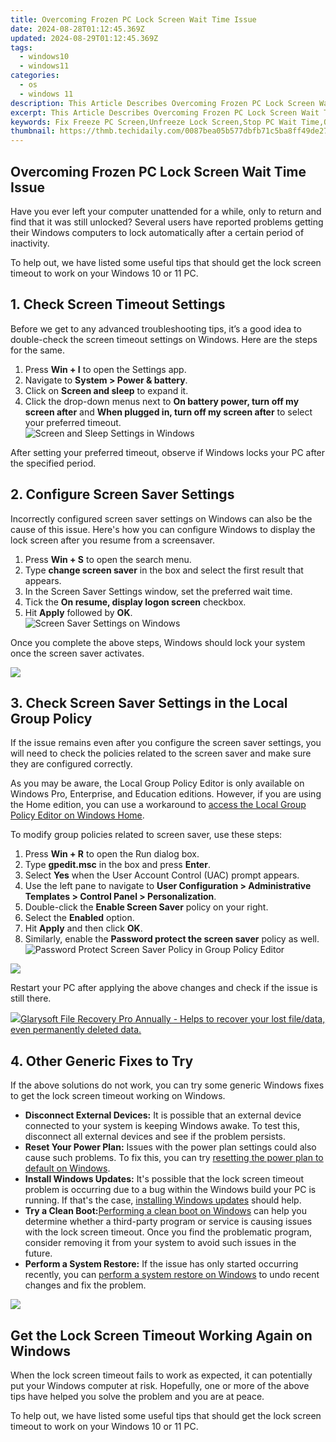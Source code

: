 ```yaml
---
title: Overcoming Frozen PC Lock Screen Wait Time Issue
date: 2024-08-28T01:12:45.369Z
updated: 2024-08-29T01:12:45.369Z
tags:
  - windows10
  - windows11
categories:
  - os
  - windows 11
description: This Article Describes Overcoming Frozen PC Lock Screen Wait Time Issue
excerpt: This Article Describes Overcoming Frozen PC Lock Screen Wait Time Issue
keywords: Fix Freeze PC Screen,Unfreeze Lock Screen,Stop PC Wait Time,Quick PC Reset,Resolve Lock Delay,End Frozen Screens,Prevent Lock Lag
thumbnail: https://thmb.techidaily.com/0087bea05b577dbfb71c5ba8ff49de27f95d036e8af8878f0f3b10198632d36b.jpg
---
```


## Overcoming Frozen PC Lock Screen Wait Time Issue

 Have you ever left your computer unattended for a while, only to return and find that it was still unlocked? Several users have reported problems getting their Windows computers to lock automatically after a certain period of inactivity.

 To help out, we have listed some useful tips that should get the lock screen timeout to work on your Windows 10 or 11 PC.

## 1\. Check Screen Timeout Settings

 Before we get to any advanced troubleshooting tips, it’s a good idea to double-check the screen timeout settings on Windows. Here are the steps for the same.

1. Press **Win + I** to open the Settings app.
2. Navigate to **System > Power & battery**.
3. Click on **Screen and sleep** to expand it.
4. Click the drop-down menus next to **On battery power, turn off my screen after** and **When plugged in, turn off my screen after** to select your preferred timeout.  
![Screen and Sleep Settings in Windows](https://static1.makeuseofimages.com/wordpress/wp-content/uploads/2023/09/screen-and-sleep-settings-in-windows.jpg)

 After setting your preferred timeout, observe if Windows locks your PC after the specified period.

## 2\. Configure Screen Saver Settings

 Incorrectly configured screen saver settings on Windows can also be the cause of this issue. Here's how you can configure Windows to display the lock screen after you resume from a screensaver.

1. Press **Win + S** to open the search menu.
2. Type **change screen saver** in the box and select the first result that appears.
3. In the Screen Saver Settings window, set the preferred wait time.
4. Tick the **On resume, display logon screen** checkbox.
5. Hit **Apply** followed by **OK**.  
![Screen Saver Settings on Windows](https://static1.makeuseofimages.com/wordpress/wp-content/uploads/2023/09/screen-saver-settings-on-windows.jpg)

 Once you complete the above steps, Windows should lock your system once the screen saver activates.

<!-- affiliate ads begin -->
<a href="https://store.iobit.com/order/checkout.php?PRODS=1468905&QTY=1&AFFILIATE=108875&CART=1"><img src="https://secure.avangate.com/images/merchant/184260348236f9554fe9375772ff966e/ascscan_728x90.png" border="0"></a>
<!-- affiliate ads end -->
## 3\. Check Screen Saver Settings in the Local Group Policy

 If the issue remains even after you configure the screen saver settings, you will need to check the policies related to the screen saver and make sure they are configured correctly.

 As you may be aware, the Local Group Policy Editor is only available on Windows Pro, Enterprise, and Education editions. However, if you are using the Home edition, you can use a workaround to [access the Local Group Policy Editor on Windows Home](https://www.makeuseof.com/tag/access-group-policy-editor-even-windows-home-settings-try/).

 To modify group policies related to screen saver, use these steps:

1. Press **Win + R** to open the Run dialog box.
2. Type **gpedit.msc** in the box and press **Enter**.
3. Select **Yes** when the User Account Control (UAC) prompt appears.
4. Use the left pane to navigate to **User Configuration > Administrative Templates > Control Panel > Personalization**.
5. Double-click the **Enable Screen Saver** policy on your right.
6. Select the **Enabled** option.
7. Hit **Apply** and then click **OK**.
8. Similarly, enable the **Password protect the screen saver** policy as well.  
![Password Protect Screen Saver Policy in Group Policy Editor](https://static1.makeuseofimages.com/wordpress/wp-content/uploads/2023/09/password-protect-screen-saver-policy-in-group-policy-editor.jpg)

<!-- affiliate ads begin -->
<a href="https://secure.2checkout.com/order/checkout.php?PRODS=4940317&QTY=1&AFFILIATE=108875&CART=1"><img src="https://secure.avangate.com/images/merchant/333ac5d90817d69113471fbb6e531bee/sps-partnership-728x90eng.png" border="0"></a>
<!-- affiliate ads end -->
 Restart your PC after applying the above changes and check if the issue is still there.

<!-- affiliate ads begin -->
<a href="https://order.glarysoft.com/order/checkout.php?PRODS=35504869&QTY=1&AFFILIATE=108875&CART=1"><img src="https://secure.avangate.com/images/merchant/6734fa703f6633ab896eecbdfad8953a/products/1_FR-200-1.png" border="0">Glarysoft File Recovery Pro Annually -  Helps to recover your lost file/data, even permanently deleted data. 
</a>
<!-- affiliate ads end -->
## 4\. Other Generic Fixes to Try

 If the above solutions do not work, you can try some generic Windows fixes to get the lock screen timeout working on Windows.

* **Disconnect External Devices:** It is possible that an external device connected to your system is keeping Windows awake. To test this, disconnect all external devices and see if the problem persists.
* **Reset Your Power Plan:** Issues with the power plan settings could also cause such problems. To fix this, you can try [resetting the power plan to default on Windows](https://www.makeuseof.com/reset-power-plans-to-default-in-windows/).
* **Install Windows Updates:** It's possible that the lock screen timeout problem is occurring due to a bug within the Windows build your PC is running. If that's the case, [installing Windows updates](https://www.makeuseof.com/update-windows-manually/) should help.
* **Try a Clean Boot:**[Performing a clean boot on Windows](https://www.makeuseof.com/how-perform-clean-boot-windows-10/) can help you determine whether a third-party program or service is causing issues with the lock screen timeout. Once you find the problematic program, consider removing it from your system to avoid such issues in the future.
* **Perform a System Restore:** If the issue has only started occurring recently, you can [perform a system restore on Windows](https://www.makeuseof.com/use-system-restore-windows/) to undo recent changes and fix the problem.

<!-- affiliate ads begin -->
<a href="https://store.nero.com/order/checkout.php?PRODS=22889392&QTY=1&AFFILIATE=108875&CART=1"><img src="http://webstatic.nero.com/nero2015-com-wAssets/img/affiliate/media/banner728-90eng.jpg" border="0"></a>
<!-- affiliate ads end -->
## Get the Lock Screen Timeout Working Again on Windows

 When the lock screen timeout fails to work as expected, it can potentially put your Windows computer at risk. Hopefully, one or more of the above tips have helped you solve the problem and you are at peace.

 To help out, we have listed some useful tips that should get the lock screen timeout to work on your Windows 10 or 11 PC.



<ins class="adsbygoogle"
      style="display:block"
      data-ad-client="ca-pub-7571918770474297"
      data-ad-slot="8358498916"
      data-ad-format="auto"
      data-full-width-responsive="true"></ins>